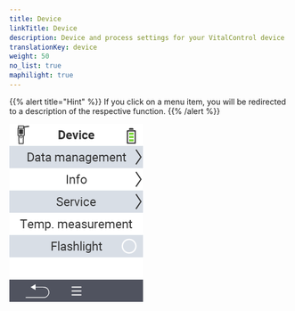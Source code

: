 ```yaml
---
title: Device
linkTitle: Device
description: Device and process settings for your VitalControl device
translationKey: device
weight: 50
no_list: true
maphilight: true
---
```

{{% alert title="Hint" %}}
If you click on a menu item, you will be redirected to a description of the respective function.
{{% /alert %}}

<img src="images/menu.png" alt="VitalControl Device" title="Device" usemap="#workmap" class="maphilight" />

<map name="workmap">
  <area shape="rect" coords="2,40,238,80" alt="Data management" title="Run data backups, export your data and reset the device&#10;Mouse click: open documentation" href="/en/docs/device/data-management/">
  <area shape="rect" coords="2,80,238,120" alt="Info" title="View important software and hardware information&#10;Mouse click: open documentation" href="/en/docs/device/info/">
  <area shape="rect" coords="2,120,238,160" alt="Service" title="Check your device drivers, update your firmware and perform a range test&#10;Mouse click: open documentation" href="/en/docs/device/service/">
  <area shape="rect" coords="2,160,238,200" alt="Temperature measurement" title="Test your device’s temperature measurement&#10;Mouse click: open documentation" href="/en/docs/device/temperature-measurement/">
  <area shape="rect" coords="2,200,238,240" alt="Flashlight" title="Turn the light on your VitalControl device on or off&#10;Mouse click: open documentation" href="/en/docs/device/flashlight/">

  <area shape="rect" coords="2,282,97,318" alt="Back" title="Jump back one level" href="/en/docs/menu/mainmenu/">
</map>
